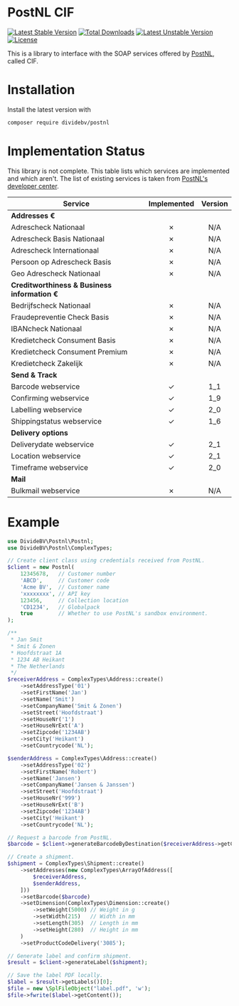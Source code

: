 # PostNL CIF

[![Latest Stable Version](https://poser.pugx.org/dividebv/postnl/v/stable)](https://packagist.org/packages/dividebv/postnl)
[![Total Downloads](https://poser.pugx.org/dividebv/postnl/downloads)](https://packagist.org/packages/dividebv/postnl)
[![Latest Unstable Version](https://poser.pugx.org/dividebv/postnl/v/unstable)](https://packagist.org/packages/dividebv/postnl)
[![License](https://poser.pugx.org/dividebv/postnl/license)](https://packagist.org/packages/dividebv/postnl)

This is a library to interface with the SOAP services offered by
[PostNL](http://postnl.nl/), called CIF.

# Installation

Install the latest version with

```bash
composer require dividebv/postnl
```

# Implementation Status

This library is not complete. This table lists which services are implemented
and which aren't. The list of existing services is taken from
[PostNL's developer center](https://developer.postnl.nl/).

| Service                                       | Implemented | Version |
|-----------------------------------------------|:-----------:|:-------:|
| **Addresses €**                                                     |||
| Adrescheck Nationaal                          |      ✗      |   N/A   |
| Adrescheck Basis Nationaal                    |      ✗      |   N/A   |
| Adrescheck Internationaal                     |      ✗      |   N/A   |
| Persoon op Adrescheck Basis                   |      ✗      |   N/A   |
| Geo Adrescheck Nationaal                      |      ✗      |   N/A   |
| **Creditworthiness & Business information €**                       |||
| Bedrijfscheck Nationaal                       |      ✗      |   N/A   |
| Fraudepreventie Check Basis                   |      ✗      |   N/A   |
| IBANcheck Nationaal                           |      ✗      |   N/A   |
| Kredietcheck Consument Basis                  |      ✗      |   N/A   |
| Kredietcheck Consument Premium                |      ✗      |   N/A   |
| Kredietcheck Zakelijk                         |      ✗      |   N/A   |
| **Send & Track**                                                    |||
| Barcode webservice                            |      ✓      |   1_1   |
| Confirming webservice                         |      ✓      |   1_9   |
| Labelling webservice                          |      ✓      |   2_0   |
| Shippingstatus webservice                     |      ✓      |   1_6   |
| **Delivery options**                                                |||
| Deliverydate webservice                       |      ✓      |   2_1   |
| Location webservice                           |      ✓      |   2_1   |
| Timeframe webservice                          |      ✓      |   2_0   |
| **Mail**                                                            |||
| Bulkmail webservice                           |      ✗      |   N/A   |

# Example

```php
use DivideBV\Postnl\Postnl;
use DivideBV\Postnl\ComplexTypes;

// Create client class using credentials received from PostNL.
$client = new Postnl(
    12345678,   // Customer number
    'ABCD',     // Customer code
    'Acme BV',  // Customer name
    'xxxxxxxx', // API key
    123456,     // Collection location
    'CD1234',   // Globalpack
    true        // Whether to use PostNL's sandbox environment.
);

/**
 * Jan Smit
 * Smit & Zonen
 * Hoofdstraat 1A
 * 1234 AB Heikant
 * The Netherlands
 */
$receiverAddress = ComplexTypes\Address::create()
    ->setAddressType('01')
    ->setFirstName('Jan')
    ->setName('Smit')
    ->setCompanyName('Smit & Zonen')
    ->setStreet('Hoofdstraat')
    ->setHouseNr('1')
    ->setHouseNrExt('A')
    ->setZipcode('1234AB')
    ->setCity('Heikant')
    ->setCountrycode('NL');

$senderAddress = ComplexTypes\Address::create()
    ->setAddressType('02')
    ->setFirstName('Robert')
    ->setName('Jansen')
    ->setCompanyName('Jansen & Janssen')
    ->setStreet('Hoofdstraat')
    ->setHouseNr('999')
    ->setHouseNrExt('B')
    ->setZipcode('1234AB')
    ->setCity('Heikant')
    ->setCountrycode('NL');

// Request a barcode from PostNL.
$barcode = $client->generateBarcodeByDestination($receiverAddress->getCountryCode());

// Create a shipment.
$shipment = ComplexTypes\Shipment::create()
    ->setAddresses(new ComplexTypes\ArrayOfAddress([
        $receiverAddress,
        $senderAddress,
    ]))
    ->setBarcode($barcode)
    ->setDimension(ComplexTypes\Dimension::create()
        ->setWeight(5000) // Weight in g
        ->setWidth(215)   // Width in mm
        ->setLength(305)  // Length in mm
        ->setHeight(280)  // Height in mm
    )
    ->setProductCodeDelivery('3085');

// Generate label and confirm shipment.
$result = $client->generateLabel($shipment);

// Save the label PDF locally.
$label = $result->getLabels()[0];
$file = new \SplFileObject("label.pdf", 'w');
$file->fwrite($label->getContent());

```
